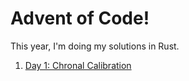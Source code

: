 Advent of Code!
===============

This year, I'm doing my solutions in Rust.

1.  [Day 1: Chronal Calibration](/day1/)